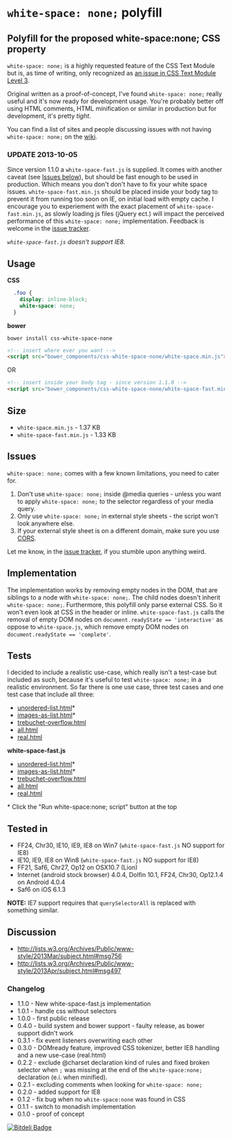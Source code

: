 ``white-space: none;`` polyfill
===============================

## Polyfill for the proposed white-space:none; CSS property

`white-space: none;` is a highly requested feature of the CSS Text Module but is, as time of writing, only recognized as [an issue in CSS Text Module Level 3](http://www.w3.org/TR/css3-text/#pre-line).

Original written as a proof-of-concept, I've found `white-space: none;` really useful and it's now ready for development usage. You're probably better off using HTML comments, HTML minification or similar in production but for development, it's pretty *tight*.

You can find a list of sites and people discussing issues with not having `white-space: none;` on the [wiki](https://github.com/dotnetCarpenter/white-space/wiki).

### UPDATE 2013-10-05 ###
Since version 1.1.0 a `white-space-fast.js` is supplied. It comes with another caveat (see [Issues below](./#issues)), but should be fast enough to be used in production. Which means you don't don't have to fix your white space issues.
`white-space-fast.min.js` should be placed inside your body tag to prevent it from running too soon on IE, on initial load with empty cache.
I encourage you to experiement with the exact placement of `white-space-fast.min.js`, as slowly loading js files (jQuery ect.) will impact the perceived performance of this ``white-space: none;`` implementation. Feedback is welcome in the [issue tracker](https://github.com/dotnetCarpenter/white-space/issues). 

*`white-space-fast.js` doesn't support IE8.*

## Usage
**CSS**
```css
  .foo {
    display: inline-block;
    white-space: none;
  }
```
**bower**
```shell
bower install css-white-space-none
```
```html
<!-- insert where ever you want -->
<script src="bower_components/css-white-space-none/white-space.min.js"></script>
```
OR
```html
<!-- insert inside your body tag - since version 1.1.0 -->
<script src="bower_components/css-white-space-none/white-space-fast.min.js"></script>
```

## Size
+ `white-space.min.js` - 1.37 KB
+ `white-space-fast.min.js` - 1.33 KB

## Issues

`white-space: none;` comes with a few known limitations, you need to cater for.

1. Don't use `white-space: none;` inside @media queries - unless you want to apply `white-space: none;` to the selector regardless of your media query.
2. Only use `white-space: none;` in external style sheets - the script won't look anywhere else.
3. If your external style sheet is on a different domain, make sure you use [CORS](http://www.w3.org/TR/cors/).

Let me know, in the [issue tracker](https://github.com/dotnetCarpenter/white-space/issues), if you stumble upon anything weird.

## Implementation
The implementation works by removing empty nodes in the DOM, that are siblings to a node with ``white-space: none;``. The child nodes doesn't inherit ``white-space: none;``.
Furthermore, this polyfill only parse external CSS. So it won't even look at CSS in the header or inline.
`white-space-fast.js` calls the removal of empty DOM nodes on `document.readyState == 'interactive'` as oppose to `white-space.js`, which remove empty DOM nodes on `document.readyState == 'complete'`.

## Tests

I decided to include a realistic use-case, which really isn't a test-case but included as such, because
it's useful to test `white-space: none;` in a realistic environment.
So far there is one use case, three test cases and one test case that include all three:

+ [unordered-list.html](http://dotnetcarpenter.github.io/white-space/test-cases/unordered-list.html)*
+ [images-as-list.html](http://dotnetcarpenter.github.io/white-space/test-cases/images-as-list.html)*
+ [trebuchet-overflow.html](http://dotnetcarpenter.github.io/white-space/test-cases/trebuchet-overflow.html)
+ [all.html](http://dotnetcarpenter.github.io/white-space/test-cases/all.html)
+ [real.html](http://dotnetcarpenter.github.io/white-space/test-cases/real.html)

**white-space-fast.js**
+ [unordered-list.html](http://dotnetcarpenter.github.io/white-space/test-cases/white-space-fast/unordered-list.html)*
+ [images-as-list.html](http://dotnetcarpenter.github.io/white-space/test-cases/white-space-fast/images-as-list.html)*
+ [trebuchet-overflow.html](http://dotnetcarpenter.github.io/white-space/test-cases/white-space-fast/trebuchet-overflow.html)
+ [all.html](http://dotnetcarpenter.github.io/white-space/test-cases/white-space-fast/all.html)
+ [real.html](http://dotnetcarpenter.github.io/white-space/test-cases/white-space-fast/real.html)

\* Click the "Run white-space:none; script" button at the top

## Tested in
+ FF24, Chr30, IE10, IE9, IE8 on Win7 (`white-space-fast.js` NO support for IE8)
+ IE10, IE9, IE8 on Win8 (`white-space-fast.js` NO support for IE8)
+ FF21, Saf6, Chr27, Op12 on OSX10.7 (Lion)
+ Internet (android stock browser) 4.0.4, Dolfin 10.1, FF24, Chr30, Op12.1.4 on Android 4.0.4
+ Saf6 on iOS 6.1.3

**NOTE:** IE7 support requires that `querySelectorAll` is replaced with something similar.

## Discussion
+ http://lists.w3.org/Archives/Public/www-style/2013Mar/subject.html#msg756
+ http://lists.w3.org/Archives/Public/www-style/2013Apr/subject.html#msg497

### Changelog
+ 1.1.0 - New white-space-fast.js implementation
+ 1.0.1 - handle css without selectors
+ 1.0.0 - first public release
+ 0.4.0 - build system and bower support - faulty release, as bower support didn't work
+ 0.3.1 - fix event listeners overwriting each other
+ 0.3.0 - DOMready feature, improved CSS tokenizer, better IE8 handling and a new use-case (real.html)
+ 0.2.2 - exclude @charset declaration kind of rules and fixed broken selector when `;` was missing at the end of the `white-space:none;` declaration (e.i. when minified).
+ 0.2.1 - excluding comments when looking for `white-space: none;`
+ 0.2.0 - added support for IE8
+ 0.1.2 - fix bug when no `white-space:none` was found in CSS
+ 0.1.1 - switch to monadish implementation
+ 0.1.0 - proof of concept


[![Bitdeli Badge](https://d2weczhvl823v0.cloudfront.net/dotnetCarpenter/white-space/trend.png)](https://bitdeli.com/free "Bitdeli Badge")

